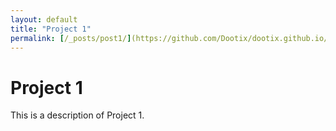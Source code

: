```yaml
---
layout: default
title: "Project 1"
permalink: [/_posts/post1/](https://github.com/Dootix/dootix.github.io/blob/244874f40adbebbc3a7cdefa7c10b87eae2bafdf/_posts/post1.md)
---
```

# Project 1
This is a description of Project 1.
